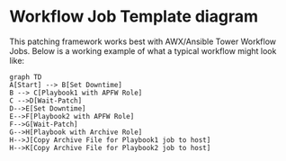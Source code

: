 # Workflow Job Template diagram

This patching framework works best with AWX/Ansible Tower Workflow Jobs. Below is  a working example of what a typical workflow might look like:

```mermaid
graph TD
A[Start] --> B[Set Downtime]
B --> C[Playbook1 with APFW Role]
C -->D[Wait-Patch]
D-->E[Set Downtime]
E-->F[Playbook2 with APFW Role]
F-->G[Wait-Patch]
G-->H[Playbook with Archive Role]
H-->J[Copy Archive File for Playbook1 job to host]
H-->K[Copy Archive File for Playbook2 job to host]
```